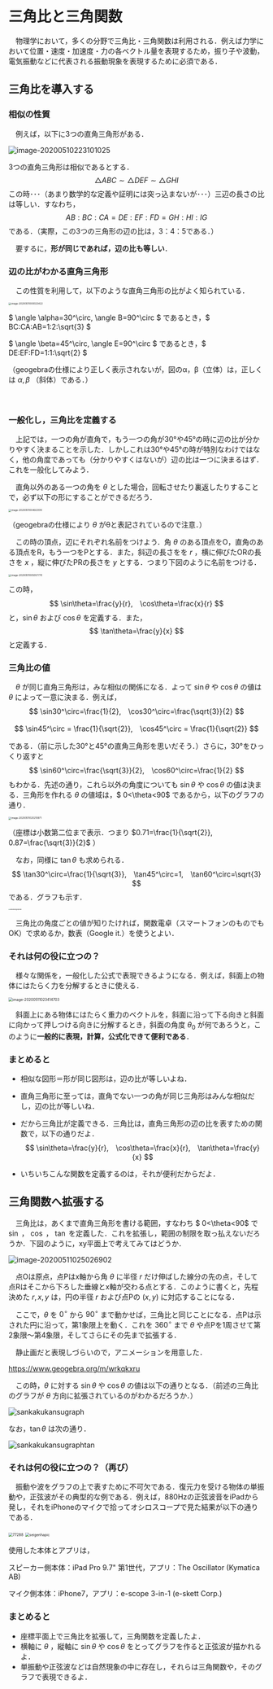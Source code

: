 # 三角比と三角関数

　物理学において，多くの分野で三角比・三角関数は利用される．例えば力学において位置・速度・加速度・力の各ベクトル量を表現するため，振り子や波動，電気振動などに代表される振動現象を表現するために必須である．



## 三角比を導入する



### 相似の性質

　例えば，以下に3つの直角三角形がある．

![image-20200510223101025](.\pictures\image-20200510223101025.png)

3つの直角三角形は相似であるとする．
$$
\triangle{ABC}\sim\triangle{DEF}\sim\triangle{GHI}
$$
この時･･･（あまり数学的な定義や証明には突っ込まないが･･･）三辺の長さの比は等しい．すなわち，
$$
AB:BC:CA=DE:EF:FD=GH:HI:IG
$$
である．（実際，この3つの三角形の辺の比は，3：4：5である．）



　要するに，**形が同じであれば，辺の比も等しい**．



### 辺の比がわかる直角三角形

　この性質を利用して，以下のような直角三角形の比がよく知られている．

<img src=".\pictures\image-20200511000023422.png" alt="image-20200511000023422" style="zoom: 33%;" />

$ \angle \alpha=30^\circ, \angle B=90^\circ $ であるとき，$ BC:CA:AB=1:2:\sqrt{3} $

$ \angle \beta=45^\circ, \angle E=90^\circ $ であるとき，$ DE:EF:FD=1:1:\sqrt{2} $

（geogebraの仕様により正しく表示されないが，図のα，β（立体）は，正しくは $\alpha, \beta$ （斜体）である．）

　

### 一般化し，三角比を定義する

　上記では，一つの角が直角で，もう一つの角が30°や45°の時に辺の比が分かりやすく決まることを示した．しかしこれは30°や45°の時が特別なわけではなく，他の角度であっても（分かりやすくはないが）辺の比は一つに決まるはず．これを一般化してみよう．

　直角以外のある一つの角を $\theta$ とした場合，回転させたり裏返したりすることで，必ず以下の形にすることができるだろう．

<img src=".\pictures\image-20200511004923510.png" alt="image-20200511004923510" style="zoom:33%;" />

（geogebraの仕様により $\theta$ がθと表記されているので注意．）

　この時の頂点，辺にそれぞれ名前をつけよう．角 $\theta$ のある頂点をO，直角のある頂点をR，もう一つをPとする．また，斜辺の長さをを $r$ ，横に伸びたORの長さを $x$ ，縦に伸びたPRの長さを $y$ とする．つまり下図のように名前をつける．

<img src=".\pictures\image-20200511005057770.png" alt="image-20200511005057770" style="zoom:33%;" />

この時，
$$
\sin\theta=\frac{y}{r},　\cos\theta=\frac{x}{r}
$$
と，$\sin\theta$ および $\cos\theta$ を定義する．また，
$$
\tan\theta=\frac{y}{x}
$$
と定義する．



### 三角比の値

　$\theta$ が同じ直角三角形は，みな相似の関係になる．よって $\sin\theta$ や $\cos\theta$ の値は $\theta$ によって一意に決まる．例えば，
$$
\sin30^\circ=\frac{1}{2},　\cos30^\circ=\frac{\sqrt{3}}{2}
$$

$$
\sin45^\circ = \frac{1}{\sqrt{2}},　\cos45^\circ = \frac{1}{\sqrt{2}}
$$

である．（前に示した30°と45°の直角三角形を思いだそう．）さらに，30°をひっくり返すと
$$
\sin60^\circ=\frac{\sqrt{3}}{2},　\cos60^\circ=\frac{1}{2}
$$
もわかる．先述の通り，これら以外の角度についても $\sin\theta$ や $\cos\theta$ の値は決まる．三角形を作れる $\theta$ の値域は，$ 0<\theta<90$ であるから，以下のグラフの通り．



<img src=".\pictures\image-20200511020210971.png" alt="image-20200511020210971" style="zoom:33%;" />

（座標は小数第二位まで表示．つまり $0.71=\frac{1}{\sqrt{2}},　0.87=\frac{\sqrt{3}}{2}$ ）



　なお，同様に $\tan\theta$ も求められる．
$$
\tan30^\circ=\frac{1}{\sqrt{3}},　\tan45^\circ=1,　\tan60^\circ=\sqrt{3}
$$
である．グラフも示す．



<img src="C:\Users\pas2_\Documents\project\physics\pictures\sankakuhigraphtan.png" alt="sankakuhigraphtan" style="zoom: 18%;" />



　三角比の角度ごとの値が知りたければ，関数電卓（スマートフォンのものでもOK）で求めるか，数表（Google it.）を使うとよい． 



### それは何の役に立つの？

　様々な関係を，一般化した公式で表現できるようになる．例えば，斜面上の物体にはたらく力を分解するときに使える．

<img src=".\pictures\image-20200511023414703.png" alt="image-20200511023414703" style="zoom:50%;" />

　斜面上にある物体にはたらく重力のベクトルを，斜面に沿って下る向きと斜面に向かって押しつける向きに分解するとき，斜面の角度 $\theta_0$ が何であろうと，このように**一般的に表現，計算，公式化できて便利である**．



### まとめると

- 相似な図形＝形が同じ図形は，辺の比が等しいよね．
  
- 直角三角形に至っては，直角でない一つの角が同じ三角形はみんな相似だし，辺の比が等しいね．
  
- だから三角比が定義できる．三角比は，直角三角形の辺の比を表すための関数で，以下の通りだよ．
  $$
  \sin\theta=\frac{y}{r},　\cos\theta=\frac{x}{r},　\tan\theta=\frac{y}{x}
  $$

- いちいちこんな関数を定義するのは，それが便利だからだよ．



## 三角関数へ拡張する

　三角比は，あくまで直角三角形を書ける範囲，すなわち $ 0<\theta<90$ で $\sin$ ， $\cos$ ， $\tan$ を定義した．これを拡張し，範囲の制限を取っ払えないだろうか．下図のように，xy平面上で考えてみてはどうか．



![image-20200511025026902](.\pictures\image-20200511025026902.png)

　点Oは原点，点Pはx軸から角 $\theta$ に半径 $r$ だけ伸ばした線分の先の点，そして点Rはそこから下ろした垂線とx軸が交わる点とする．このように書くと，先程決めた $r,　x,　y$ は，円の半径 $r$ および点Pの $(x, y)$ に対応することになる．

　ここで，$\theta$ を $0^\circ$ から $90^\circ$ まで動かせば，三角比と同じことになる．点Pは示された円に沿って，第1象限上を動く．これを $360^\circ$ まで $\theta$ や点Pを1周させて第2象限～第4象限，そしてさらにその先まで拡張する．



　静止画だと表現しづらいので，アニメーションを用意した．

https://www.geogebra.org/m/wrkqkxru



　この時，$\theta$ に対する $\sin\theta$ や $\cos\theta$ の値は以下の通りとなる．（前述の三角比のグラフが $\theta$ 方向に拡張されているのがわかるだろうか．）

![sankakukansugraph](.\pictures\sankakukansugraph.png)



なお，$\tan\theta$ は次の通り．

![sankakukansugraphtan](.\pictures\sankakukansugraphtan.png)





### それは何の役に立つの？（再び）

　振動や波をグラフの上で表すために不可欠である．復元力を受ける物体の単振動や，正弦波がその典型的な例である．例えば，880Hzの正弦波音をiPadから発し，それをiPhoneのマイクで拾ってオシロスコープで見た結果が以下の通りである．

<img src=".\pictures\77288.jpg" alt="77288" style="zoom:50%;" />



<img src=".\pictures\seigenhapic.png" alt="seigenhapic" style="zoom:50%;" />



使用した本体とアプリは，

スピーカー側本体：iPad Pro 9.7" 第1世代，アプリ：The Oscillator (Kymatica AB)

マイク側本体：iPhone7，アプリ：e-scope 3-in-1 (e-skett Corp.)



### まとめると

- 座標平面上で三角比を拡張して，三角関数を定義したよ．
- 横軸に $\theta$ ，縦軸に $\sin\theta$ や $\cos\theta$ をとってグラフを作ると正弦波が描かれるよ．
- 単振動や正弦波などは自然現象の中に存在し，それらは三角関数や，そのグラフで表現できるよ．